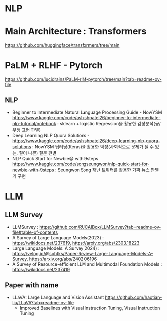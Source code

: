 # NLP

# Main Architecture : Transformers
https://github.com/huggingface/transformers/tree/main

# PaLM + RLHF - Pytorch
https://github.com/lucidrains/PaLM-rlhf-pytorch/tree/main?tab=readme-ov-file

## NLP
- Beginner to Intermediate Natural Language Processing Guide - NowYSM https://www.kaggle.com/code/ashishpatel26/beginner-to-intermediate-nlp-tutorial/notebook : sklearn + logistic Regression을 활용한 감성분석(긍/부정 표현 판별)
- Deep Learning NLP Quora Solutions - https://www.kaggle.com/code/ashishpatel26/deep-learning-nlp-quora-solutions : NowYSM 딥러닝(Keras)을 활용한 악성(사회적으로 문제가 될 수 있는, 질이 나쁜) 질문 판별
- NLP Quick Start for Newbie😁 with 9steps https://www.kaggle.com/code/songseungwon/nlp-quick-start-for-newbie-with-9steps : Seungwon Song 재난 트위터를 활용한 가짜 뉴스 판별기 구현

# LLM
## LLM Survey
- LLMSurvey : https://github.com/RUCAIBox/LLMSurvey?tab=readme-ov-file#table-of-contents
- A Survey of Large Language Models(2023) : https://wikidocs.net/237619, https://arxiv.org/abs/2303.18223
- Large Language Models: A Survey(2024) : https://velog.io/@sohtks/Paper-Review-Large-Language-Models-A-Survey, https://arxiv.org/abs/2402.06196
- A Survey of Resource-efficient LLM and Multimodal Foundation Models : https://wikidocs.net/237419

## Paper with name
- LLaVA: Large Language and Vision Assistant https://github.com/haotian-liu/LLaVA?tab=readme-ov-file
  - Improved Baselines with Visual Instruction Tuning, Visual Instruction Tuning




